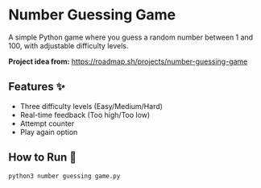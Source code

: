 # Number Guessing Game 

A simple Python game where you guess a random number between 1 and 100, with adjustable difficulty levels.

**Project idea from:** https://roadmap.sh/projects/number-guessing-game

## Features ✨
- Three difficulty levels (Easy/Medium/Hard)
- Real-time feedback (Too high/Too low)
- Attempt counter
- Play again option

## How to Run 🚀
```bash
python3 number guessing game.py

